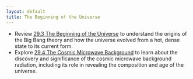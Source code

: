 ```yaml
---
layout: default
title: The Beginning of the Universe
---
```


- Review [29.3 The Beginning of the Universe](https://openstax.org/books/astronomy-2e/pages/29-3-the-beginning-of-the-universe) to understand the origins of the Big Bang theory and how the universe evolved from a hot, dense state to its current form.
- Explore [29.4 The Cosmic Microwave Background](https://openstax.org/books/astronomy-2e/pages/29-4-the-cosmic-microwave-background) to learn about the discovery and significance of the cosmic microwave background radiation, including its role in revealing the composition and age of the universe.
